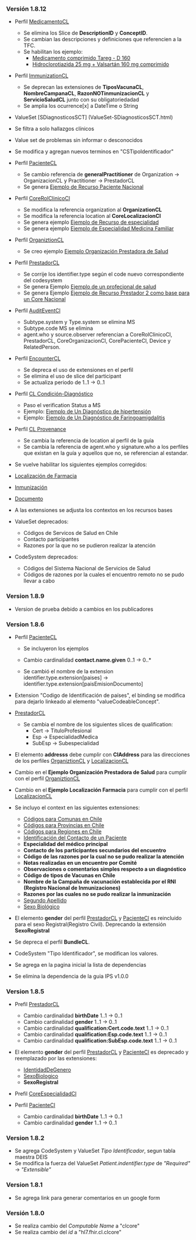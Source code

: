 ### Versión 1.8.12

- Perfil [MedicamentoCL](StructureDefinition-CoreMedicamentoCl.html)
  - Se elimina los Slice de **DescriptionID** y **ConceptID**.
  - Se cambian las descripciones y definiciones que referencien a la TFC.
  - Se habilitan los ejemplo:
    * [Medicamento comprimido Tareg - D 160](Medication-MedicamentoCl.html)
    * [Hidroclorotiazida 25 mg + Valsartán 160 mg comprimido](Medication-MedicamentoCl-2.html)

- Perfil [ImmunizationCL](StructureDefinition-ImmunizationCL.html)
  - Se deprecan las extensiones de **TiposVacunaCL**, **NombreCampanaCL**, **RazonNOTinmunizacionCL** y **ServicioSaludCL**  junto con su obligatoriedadad
  - Se amplia los ocurrence[x] a DateTime o String
 
- ValueSet [SDiagnosticosSCT] (ValueSet-SDiagnosticosSCT.html)
 - Se filtra a solo hallazgos clínicos
 - Value set de problemas sin informar o desconocidos

- Se modifica y agregan nuevos terminos en "CSTipoIdentificador"
- Perfil [PacienteCL](StructureDefinition-CorePacienteCl.html)
  - Se cambio referencia de **generalPractitioner** de Organization -> OrganizacionCL y Practitioner -> PrestadorCL
  - Se genera [Ejemplo de Recurso Paciente Nacional](Patient-PacienteCL.html)

- Perfil [CoreRolClinicoCl](StructureDefinition-CoreRolClinicoCl.html)
  - Se modifica la referencia organization al **OrganizationCL**
  - Se modifica la referencia location al **CoreLocalizacionCl**
  - Se genera ejemplo [Ejemplo de Recurso de especialidad](PractitionerRole-EjemploEspecialidadCL.html)
  - Se genera ejemplo [Ejemplo de Especialidad Medicina Familiar](PractitionerRole-EjemploEspecialidadCL2.html)

- Perfil [OrganiztionCL](StructureDefinition-CoreOrganizacionCl.html)
  - Se creo ejemplo [Ejemplo Organización Prestadora de Salud](Organization-OrganizacionClEjemplo1.html)

- Perfil [PrestadorCL](StructureDefinition-CorePrestadorCl.html)
  - Se corrije los identifier.type según el code nuevo correspondiente del codesystem
  - Se genera Ejemplo [Ejemplo de un profecional de salud](Practitioner-EjemploPrestadorCL.html)
  - Se genera Ejemplo [Ejemplo de Recurso Prestador 2 como base para un Core Nacional](Practitioner-EjemploPrestadorCL2.html)

- Perfil [AuditEventCl](StructureDefinition-AuditEventCl.html)
  - Subtype.system y Type.system se elimina MS
  - Subtype.code MS se elimina
  - agent.who y source.observer referencian a CoreRolClinicoCl, PrestadorCL, CoreOrganizacionCl, CorePacienteCl, Device y RelatedPerson.

- Perfil [EncounterCL](StructureDefinition-EncounterCL.html)
  - Se depreca el uso de extensiones en el perfil
  - Se elimina el uso de slice del participant
  - Se actualiza periodo de 1..1 -> 0..1

- Perfil [CL Condición-Diagnóstico](StructureDefinition-CoreDiagnosticoCl.html)
  - Paso el verification Status a MS
  - Ejemplo: [Ejemplo de Un Diagnóstico de hipertensión](Condition-DiagnosticoEj.html)
  - Ejemplo: [Ejemplo de Un Diagnóstico de Faringoamigdalitis](Condition-DiagnosticoEj2.html)

- Perfil [CL Provenance](StructureDefinition-ProvenanceCl.html)
  - Se cambia la referencia de location al perfil de la guía
  - Se cambia la referencia de agent.who y signature.who a los perfiles que existan en la guía y aquellos que no, se referencian al estandar.

- Se vuelve habilitar los siguientes ejemplos corregidos:
 - [Localización de Farmacia](Location-LocalizacionEjemploCL1.html)
 - [Inmunización](Immunization-ImmunizationEj.html)
 - [Documento](Composition-DocumentoEjemplo1.html)

- A las extensiones se adjusta los contextos en los recursos bases

- ValueSet deprecados:
  - Códigos de Servicos de Salud en Chile
  - Contacto participantes
  - Razones por la que no se pudieron realizar la atención
- CodeSystem deprecados:
  - Códigos del Sistema Nacional de Servicios de Salud
  - Códigos de razones por la cuales el encuentro remoto no se pudo llevar a cabo

### Version 1.8.9
- Version de prueba debido a cambios en los publicadores

### Version 1.8.6
- Perfil [PacienteCL](StructureDefinition-CorePacienteCl.html)
  - Se incluyeron los ejemplos
  - Cambio cardinalidad **contact.name.given** 0..1 -> 0..*


  - Se cambió el nombre de la extension identifier.type.extension[paises] -> identifier.type.extension[paisEmisionDocumento]
 

- Extension "Codigo de Identificación de países", el binding se modifica para dejarlo linkeado al elemento "valueCodeableConcept".

- [PrestadorCL](StructureDefinition-CorePrestadorCl.html)
  - Se cambia el nombre de los siguientes slices de qualification:
    - Cert -> TituloProfesional
    - Esp -> EspecialidadMedica
    - SubEsp -> Subespecialidad

- El elemento **addresss** debe cumplir con **ClAddress** para las direcciones de los perfiles [OrganiztionCL](StructureDefinition-CoreOrganizacionCl.html) y [LocalizacionCL](StructureDefinition-CoreLocalizacionCl.html)
- Cambio en el **Ejemplo Organización Prestadora de Salud** para cumplir con el perfil [OrganiztionCL](StructureDefinition-CoreOrganizacionCl.html)
- Cambio en el **Ejemplo Localización Farmacia** para cumplir con el perfil [LocalizacionCL](StructureDefinition-CoreLocalizacionCl.html)
- Se incluyo el context en las siguientes extensiones:
  - [Códigos para Comunas en Chile](StructureDefinition-ComunasCl.html)
  - [Códigos para Provincias en Chile](StructureDefinition-ProvinciasCl.html)
  - [Códigos para Regiones en Chile](StructureDefinition-RegionesCl.html)
  - [Identificación del Contacto de un Paciente](StructureDefinition-IdContacto.html)
  - **Especialidad del médico principal**
  - **Contacto de los participantes secundarios del encuentro**
  - **Código de las razones por la cual no se pudo realizar la atención**
  - **Notas realizadas en un encuentro por Comité**
  - **Observaciones o comentarios simples respecto a un diagnóstico**
  - **Código de tipos de Vacunas en Chile**
  - **Nombre de la Campaña de vacunación establecida por el RNI (Registro Nacional de Inmunizaciones)**
  - **Razones por las cuales no se pudo realizar la inmunización**
  - [Segundo Apellido](StructureDefinition-SegundoApellido.html)
  - [Sexo Biológico](StructureDefinition-SexoBiologico.html)
- El elemento **gender** del perfil [PrestadorCL](StructureDefinition-CorePrestadorCl.html) y [PacienteCl](StructureDefinition-CorePacienteCl.html) es reincluido para el sexo Registral(Registro Civil). Deprecando la extensión **SexoRegistral**
- Se depreca el perfil **BundleCL**.
- CodeSystem "Tipo Identificador", se modifican los valores.
- Se agrega en la pagina inicial la lista de dependencias
- Se elimina la dependencia de la guia IPS v1.0.0

### Version 1.8.5
- Prefil [PrestadorCL](StructureDefinition-CorePrestadorCl.html)
  - Cambio cardinalidad **birthDate** 1..1 -> 0..1
  - Cambio cardinalidad **gender** 1..1 -> 0..1
  - Cambio cardinalidad **qualification:Cert.code.text**  1..1 -> 0..1
  - Cambio cardinalidad **qualification:Esp.code.text**  1..1 -> 0..1
  - Cambio cardinalidad **qualification:SubEsp.code.text**  1..1 -> 0..1
  
- El elemento **gender** del perfil [PrestadorCL](StructureDefinition-CorePrestadorCl.html) y [PacienteCl](StructureDefinition-CorePacienteCl.html) es deprecado y reemplazado por las extensiones:
  - [IdentidadDeGenero](StructureDefinition-IdentidadDeGenero.html)
  - [SexoBiologico](StructureDefinition-SexoBiologico.html)
  - **SexoRegistral**

- Prefil [CoreEspecialidadCl](StructureDefinition-CoreRolClinicoCl.html)

- Perfil [PacienteCl](StructureDefinition-CorePacienteCl.html)
  - Cambio cardinalidad **birthDate** 1..1 -> 0..1
  - Cambio cardinalidad **gender** 1..1 -> 0..1

### Version 1.8.2
- Se agrega CodeSystem y ValueSet *Tipo Identificador*, segun tabla maestra DEIS
- Se modifica la fuerza del ValueSet *Patient.indentifier.type* de *"Required"* -> *"Extensible"*

### Version 1.8.1
- Se agrega link para generar comentarios en un google form

### Versión 1.8.0

- Se realiza cambio del *Computable Name* a "clcore"
- Se realiza cambio del *id* a "hl7.fhir.cl.clcore"